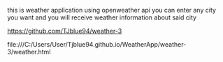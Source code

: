 this is weather application using openweather api
you can enter any city you want and you will receive weather 
information about said city



https://github.com/TJblue94/weather-3

file:///C:/Users/User/Tjblue94.github.io/WeatherApp/weather-3/weather.html
